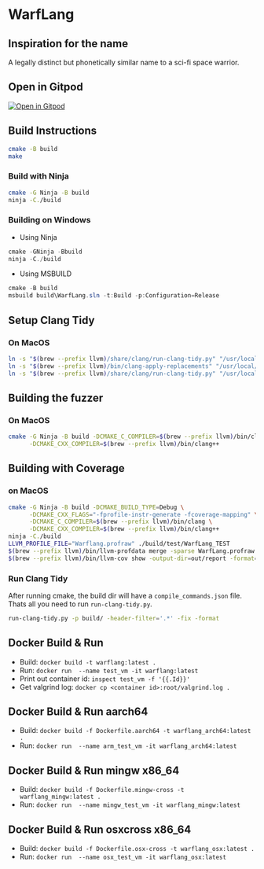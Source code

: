
# WarfLang 
## Inspiration for the name
A legally distinct but phonetically similar name to a sci-fi space warrior.

## Open in Gitpod
[![Open in Gitpod](https://gitpod.io/button/open-in-gitpod.svg)](https://gitpod.io/github.com/farzonl/warflang)

## Build Instructions
```bash
cmake -B build
make
```
### Build with Ninja
```bash
cmake -G Ninja -B build
ninja -C./build
```
### Building on Windows
- Using Ninja
```powershell
cmake -GNinja -Bbuild
ninja -C./build
```
- Using MSBUILD
```powershell
cmake -B build
msbuild build\WarfLang.sln -t:Build -p:Configuration=Release
```

## Setup Clang Tidy 
### On MacOS
```bash
ln -s "$(brew --prefix llvm)/share/clang/run-clang-tidy.py" "/usr/local/bin/run-clang-tidy.py"
ln -s "$(brew --prefix llvm)/bin/clang-apply-replacements" "/usr/local/bin/clang-apply-replacements"
ln -s "$(brew --prefix llvm)/share/clang/run-clang-tidy.py" "/usr/local/bin/run-clang-tidy.py"
```

## Building the fuzzer
### On MacOS
```bash
cmake -G Ninja -B build -DCMAKE_C_COMPILER=$(brew --prefix llvm)/bin/clang \
      -DCMAKE_CXX_COMPILER=$(brew --prefix llvm)/bin/clang++
```

## Building with Coverage
### on MacOS
```bash
cmake -G Ninja -B build -DCMAKE_BUILD_TYPE=Debug \
      -DCMAKE_CXX_FLAGS="-fprofile-instr-generate -fcoverage-mapping" \
      -DCMAKE_C_COMPILER=$(brew --prefix llvm)/bin/clang \
      -DCMAKE_CXX_COMPILER=$(brew --prefix llvm)/bin/clang++
ninja -C./build
LLVM_PROFILE_FILE="Warflang.profraw" ./build/test/WarfLang_TEST
$(brew --prefix llvm)/bin/llvm-profdata merge -sparse WarfLang.profraw -o WarfLang.profdata
$(brew --prefix llvm)/bin/llvm-cov show -output-dir=out/report -format=html -instr-profile=Warf.profdata -object=build/test/WarfLang_TEST build/src/cli/Warf src/
```

### Run Clang Tidy
After running cmake, the build dir will have a `compile_commands.json` file. Thats all you need to run `run-clang-tidy.py`.
```bash
run-clang-tidy.py -p build/ -header-filter='.*' -fix -format
```
## Docker Build & Run
- Build: `docker build -t warflang:latest .`
- Run: `docker run  --name test_vm -it warflang:latest`
- Print out container id: `inspect test_vm -f '{{.Id}}'`
- Get valgrind log: `docker cp <container id>:root/valgrind.log .`

## Docker Build & Run aarch64
- Build: `docker build -f Dockerfile.aarch64 -t warflang_arch64:latest .`
- Run: `docker run  --name arm_test_vm -it warflang_arch64:latest`

## Docker Build & Run mingw x86_64
- Build: `docker build -f Dockerfile.mingw-cross -t warflang_mingw:latest .`
- Run: `docker run  --name mingw_test_vm -it warflang_mingw:latest`

## Docker Build & Run osxcross x86_64
- Build: `docker build -f Dockerfile.osx-cross -t warflang_osx:latest .`
- Run: `docker run  --name osx_test_vm -it warflang_osx:latest`